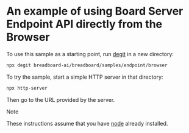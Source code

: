 # An example of using Board Server Endpoint API directly from the Browser

To use this sample as a starting point, run [degit](https://github.com/Rich-Harris/degit) in a new directory:

```bash
npx degit breadboard-ai/breadboard/samples/endpoint/browser
```

To try the sample, start a simple HTTP server in that directory:

```bash
npx http-server
```

Then go to the URL provided by the server.

> [!NOTE]
> These instructions assume that you have [node](https://nodejs.org/) already installed.
